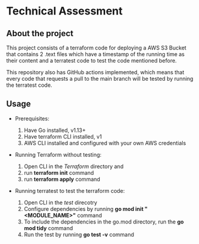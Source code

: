 # **Technical Assessment**

## About the project

This project consists of a terraform code for deploying a AWS S3 Bucket that contains 2 .text files which have a timestamp of the running time as their content and a terratest code to test the code mentioned before.

This repository also has GitHub actions implemented, which means that every code that requests a pull to the main branch will be tested by running the terratest code.

## Usage
  
  * Prerequisites:
    1. Have Go installed, v1.13+
    2. Have terraform CLI installed, v1
    3. AWS CLI installed and configured with your own AWS credentials

  * Running Terraform without testing:
    1. Open CLI in the *Terraform* directory and 
    2. run **terraform init** command
    3. run **terraform apply** command

  * Running terratest to test the terraform code:
    1. Open CLI in the *test* direcotry 
    2. Configure dependencies by running **go mod init "<MODULE_NAME>"** command
    3. To include the dependencies in the go.mod directory, run the **go mod tidy** command
    4. Run the test by running **go test -v** command

